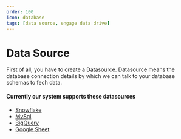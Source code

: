 ```yaml
---
order: 100
icon: database
tags: [data source, engage data drive]
---
```


# Data Source 
First of all, you have to create a Datasource. Datasource means the database connection details by which we can talk to your database schemas to fech data.

#### Currently our system supports these datasources
- [Snowflake](snowflake.md)
- [MySql](mysql.md) 
- [BigQuery](bigquery.md)
- [Google Sheet](googleSheet.md)
